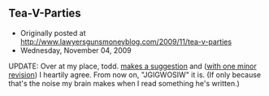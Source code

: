 ## Tea-V-Parties

 * Originally posted at http://www.lawyersgunsmoneyblog.com/2009/11/tea-v-parties
 * Wednesday, November 04, 2009


UPDATE: 
Over at my place, todd. [makes a suggestion](http://acephalous.typepad.com/acephalous/2009/11/teavparties.html?cid=6a00d8341c2df453ef0120a654578f970b#comment-6a00d8341c2df453ef0120a654578f970b) and ([with one minor revision](http://acephalous.typepad.com/acephalous/2009/11/teavparties.html?cid=6a00d8341c2df453ef0120a654788a970b#comment-6a00d8341c2df453ef0120a654788a970b)) I heartily agree.  From now on, "JGIGWOSIW" it is.  (If only because that's the noise my brain makes when I read something he's written.)